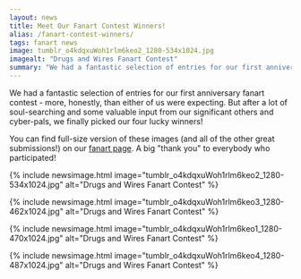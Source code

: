 ```yaml
---
layout: news
title: Meet Our Fanart Contest Winners!
alias: /fanart-contest-winners/
tags: fanart news
image: tumblr_o4kdqxuWoh1rlm6keo2_1280-534x1024.jpg
imagealt: "Drugs and Wires Fanart Contest"
summary: "We had a fantastic selection of entries for our first anniversary fanart contest - more, honestly, than either of us were expecting. But after a lot of soul-searching and some valuable input from our significant others and cyber-pals, we finally picked our four lucky winners!"
---
```


We had a fantastic selection of entries for our first anniversary fanart contest - more, honestly, than either of us were expecting. But after a lot of soul-searching and some valuable input from our significant others and cyber-pals, we finally picked our four lucky winners!

You can find full-size version of these images (and all of the other great submissions!) on our [fanart page](https://www.drugsandwires.fail/art/). A big "thank you" to everybody who participated!

{% include newsimage.html image="tumblr_o4kdqxuWoh1rlm6keo2_1280-534x1024.jpg" alt="Drugs and Wires Fanart Contest" %}

{% include newsimage.html image="tumblr_o4kdqxuWoh1rlm6keo3_1280-462x1024.jpg" alt="Drugs and Wires Fanart Contest" %}

{% include newsimage.html image="tumblr_o4kdqxuWoh1rlm6keo1_1280-470x1024.jpg" alt="Drugs and Wires Fanart Contest" %}

{% include newsimage.html image="tumblr_o4kdqxuWoh1rlm6keo4_1280-487x1024.jpg" alt="Drugs and Wires Fanart Contest" %}
